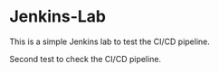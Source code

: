 # Jenkins-Lab

This is a simple Jenkins lab to test the CI/CD pipeline.

Second test to check the CI/CD pipeline.